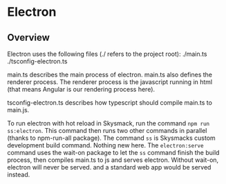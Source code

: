 # Electron

## Overview
Electron uses the following files (./ refers to the project root):
    ./main.ts
    ./tsconfig-electron.ts

main.ts describes the main process of electron. main.ts also defines the renderer process. The renderer process is the javascript running in html (that means Angular is our rendering process here).

tsconfig-electron.ts describes how typescript should compile main.ts to main.js.

To run electron with hot reload in Skysmack, run the command `npm run ss:electron`. This command then runs two other commands in parallel (thanks to npm-run-all package). The command `ss` is Skysmacks custom development build command. Nothing new here. The `electron:serve` command uses the wait-on package to let the `ss` command finish the build process, then compiles main.ts to js and serves electron. Without wait-on, electron will never be served. and a standard web app would be served instead.
